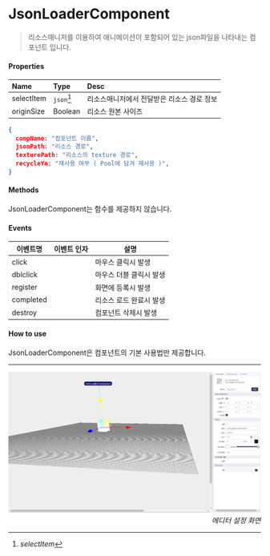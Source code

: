 # JsonLoaderComponent
> 리소스매니저를 이용하여 애니메이션이 포함되어 있는 json파일을 나타내는 컴포넌트 입니다.

#### Properties
| Name       | Type    | Desc                                                |
| :--------- | :------ | :-------------------------------------------------- |
| selectItem | `json`[^1]  | 리소스매니저에서 전달받은 리소스 경로 정보              |
| originSize | Boolean  | 리소스 원본 사이즈              |

[^1]: *selectItem*
```json
{
  compName: "컴포넌트 이름",
  jsonPath: "리소스 경로",
  texturePath: "리소스의 texture 경로",
  recycleYn: "재사용 여부 ( Pool에 담겨 재사용 )",
}
```

#### Methods

JsonLoaderComponent는 함수를 제공하지 않습니다.

#### Events
|이벤트명|이벤트 인자|설명|
|---|---|---|
|click||마우스 클릭시 발생|
|dblclick||마우스 더블 클릭시 발생|
|register||화면에 등록시 발생|
|completed||리소스 로드 완료시 발생|
|destroy||컴포넌트 삭제시 발생|

#### How to use

JsonLoaderComponent은 컴포넌트의 기본 사용법만 제공합니다.

---
![gras](./images/json_loader.png)
<p align="right" style="margin-top: -.85em;font-style: italic;">에디터 설정 화면</p>